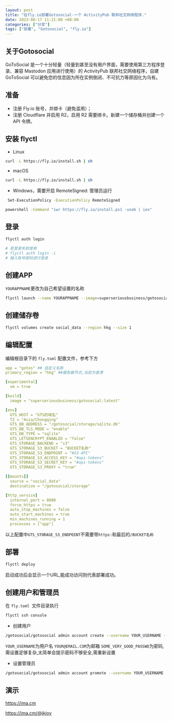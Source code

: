 ```yaml
---
layout: post
title: "在fly.io部署Gotosocial-一个 ActivityPub 联邦社交网络程序."
date: 2023-08-17 11:21:00 +08:00
categories: ["分享"]
tags: ["部署", "Gotosocial", "fly.io"]
---
```


## 关于Gotosocial

GoToSocial 是一个十分轻量（轻量到甚至没有用户界面，需要使用第三方程序登录、兼容 Mastodon 应用进行使用）的 ActivityPub 联邦社交网络程序，自建 GoToSocial 可以避免您的信息因为所在实例倒闭、不可抗力等原因化为乌有。
## 准备
- 注册 Fly.io 账号，并绑卡（避免滥用）；
- 注册 Cloudflare 并启用 R2，启用 R2 需要绑卡。新建一个储存桶并创建一个 API 令牌。
## 安装 flyctl

- Linux
```bash
curl -L https://fly.io/install.sh | sh
```
- macOS
```bash
curl -L https://fly.io/install.sh | sh
```
- Windows，需要开启 RemoteSigned: 管理员运行
```bash
 Set-ExecutionPolicy -ExecutionPolicy RemoteSigned
```
```bash
powershell -Command "iwr https://fly.io/install.ps1 -useb | iex"
```
## 登录
```bash
flyctl auth login

# 若登录失败使用
# flyctl auth login -i 
# 输入账号密码进行登录
```
## 创建APP
`YOURAPPNAME`更改为自己希望设置的名称
```bash
flyctl launch --name YOURAPPNAME --image=superseriousbusiness/gotosocial:latest --region hkg --no-deploy
```
## 创建储存卷
```bash
flyctl volumes create social_data --region hkg --size 1
```
## 编辑配置
编辑根目录下的 `fly.toml` 配置文件，参考下方
```yaml
app = "gotos" ## 自定义名称
primary_region = "hkg" ##服务器节点,当前为香港

[experimental]
  vm = true

[build]
  image = "superseriousbusiness/gotosocial:latest"

[env]
  GTS_HOST = "GTS的域名"
  TZ = "Asia/Chongqing"
  GTS_DB_ADDRESS = "/gotosocial/storage/sqlite.db"
  GTS_DB_TLS_MODE = "enable"
  GTS_DB_TYPE = "sqlite"
  GTS_LETSENCRYPT_ENABLED = "false"
  GTS_STORAGE_BACKEND = "s3"
  GTS_STORAGE_S3_BUCKET = "BUCKET名称"
  GTS_STORAGE_S3_ENDPOINT = "#S3 API"
  GTS_STORAGE_S3_ACCESS_KEY = "#api-tokens"
  GTS_STORAGE_S3_SECRET_KEY = "#api-tokens"
  GTS_STORAGE_S3_PROXY = "true"

[[mounts]]
  source = "social_data"
  destination = "/gotosocial/storage"

[http_service]
  internal_port = 8080
  force_https = true
  auto_stop_machines = false
  auto_start_machines = true
  min_machines_running = 1
  processes = ["app"]
```
以上配置中`GTS_STORAGE_S3_ENDPOINT`不需要带`https:`和最后的`/BUCKET名称`
## 部署
```bash
flyctl deploy
```
启动成功后会显示一个URL,能成功访问则代表部署成功。
## 创建用户和管理员
在 `fly.toml `文件目录执行
```bash
flyctl ssh console
```
-  创建用户
```bash
/gotosocial/gotosocial admin account create --username YOUR_USERNAME --email YOUR@EMAIL.COM --password 'SOME_VERY_GOOD_PASSWD'
```
`YOUR_USERNAME`为用户名
`YOUR@EMAIL.COM`为邮箱
`SOME_VERY_GOOD_PASSWD`为密码,需设置足够复杂,太简单会提示密码不够安全,需重新设置
- 设置管理员
```bash
/gotosocial/gotosocial admin account promote --username YOUR_USERNAME
```
## 演示

https://ima.cm

https://ima.cm/@jkjoy